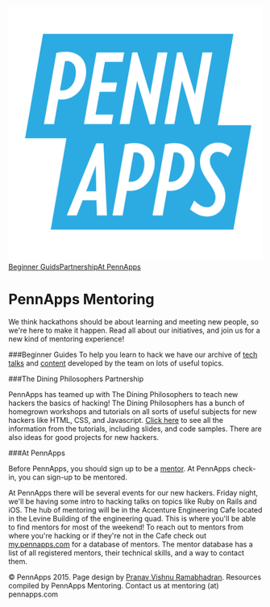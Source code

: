 <div class="hidden"><meta property="og:image" content="http://2015s.pennapps.com/assets/images/logo.png"><link rel="shortcut icon" href="http://2015s.pennapps.com/assets/images/logo.png"><link rel="stylesheet" href="assets/css/global.css"><link rel="stylesheet" href="http://netdna.bootstrapcdn.com/font-awesome/4.0.3/css/font-awesome.css"><link rel="stylesheet" href='http://fonts.googleapis.com/css?family=Open+Sans:300italic,400italic,600italic,700italic,400,300,600,700' type='text/css'></div><div class="nav-items"><a href="index.html"><img src="assets/img/logo.svg"></a><a href="#beginner-guides" class="nav-item">Beginner Guids</a><a href="#the-dining-philosophers-partnership" class="nav-item">Partnership</a><a href="#at-pennapps" class="nav-item">At PennApps</a></div>

PennApps Mentoring
============
We think hackathons should be about learning and meeting new people, so we're here to make it happen. Read all about our initiatives, and join us for a new kind of mentoring experience!

###Beginner Guides
To help you learn to hack we have our archive of [tech talks](./TechTalks.html) and [content](./toc.html) developed by the team on lots of useful topics. 

###The Dining Philosophers Partnership

PennApps has teamed up with The Dining Philosophers to teach new hackers the basics of hacking! The Dining Philosophers has a bunch of homegrown workshops and tutorials on all sorts of useful subjects for new hackers like HTML, CSS, and Javascript. [Click here](http://dinphil.github.io) to see all the information from the tutorials, including slides, and code samples. There are also ideas for good projects for new hackers.

###At PennApps

Before PennApps, you should sign up to be a [mentor](https://docs.google.com/forms/d/1UrD85sE_KSKmRjiAHjWeyPaAEVDaaj24LCZNCb06A50/edit?usp=sharing). At PennApps check-in, you can sign-up to be mentored.

At PennApps there will be several events for our new hackers. Friday night, we'll be having some intro to hacking talks on topics like Ruby on Rails and iOS. The hub of mentoring will be in the Accenture Engineering Cafe located in the Levine Building of the engineering quad. This is where you'll be able to find mentors for most of the weekend! To reach out to mentors from where you're hacking or if they're not in the Cafe check out [my.pennapps.com](https://my.pennapps.com/login) for a database of mentors. The mentor database has a list of all registered mentors, their technical skills, and a way to contact them.

<div class="footer"><p>&copy; PennApps 2015. Page design by <a href="http://pvrnav.com">Pranav Vishnu Ramabhadran</a>. Resources compiled by PennApps Mentoring. Contact us at mentoring (at) pennapps.com</div>

<script src="http://code.jquery.com/jquery-1.11.0.min.js"></script>
<script src="assets/js/FlowType.js"></script>
<script type="text/javascript">
    $('body').flowtype({
        minimum   : 500,
        maximum   : 1000,
        minFont   : 16,
        maxFont   : 65,
        fontRatio : 40
    });
</script>
